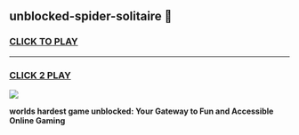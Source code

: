 
## unblocked-spider-solitaire 👋
<h3>
<a href="https://premium.freeplayer.one?title=unblocked-spider-solitaire&ref=14F">CLICK TO PLAY</a></h3>
<hr>

<h3>
<a href="https://premium.freeplayer.one?title=unblocked-spider-solitaire&ref=14F">CLICK 2 PLAY</a>
  
</h3>

<a href="https://premium.freeplayer.one?title=unblocked-spider-solitaire&ref=12F/"><img src="https://clearcache.store/games.png"></a>


**worlds hardest game unblocked: Your Gateway to Fun and Accessible Online Gaming**
